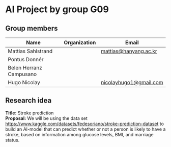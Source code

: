# AI Project by group G09
## Group members
| Name              | Organization                                | Email                                |
|-------------------|---------------------------------------------|--------------------------------------|
| Mattias Sahlstrand      |  | mattias@hanyang.ac.kr                  |
| Pontus Donnér  |  |                             |
| Belen Herranz Campusano |  |    |
| Hugo Nicolay |  | nicolayhugo1@gmail.com   |

## Research idea
**Title:** Stroke prediction  
**Proposal:**
We will be using the data set https://www.kaggle.com/datasets/fedesoriano/stroke-prediction-dataset to build an AI-model that can predict whether or not a person is likely to have a stroke, based on information among glucose levels, BMI, and marriage status.
